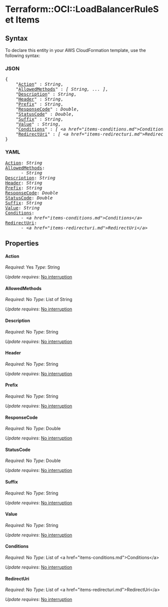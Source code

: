 # Terraform::OCI::LoadBalancerRuleSet Items

## Syntax

To declare this entity in your AWS CloudFormation template, use the following syntax:

### JSON

<pre>
{
    "<a href="#action" title="Action">Action</a>" : <i>String</i>,
    "<a href="#allowedmethods" title="AllowedMethods">AllowedMethods</a>" : <i>[ String, ... ]</i>,
    "<a href="#description" title="Description">Description</a>" : <i>String</i>,
    "<a href="#header" title="Header">Header</a>" : <i>String</i>,
    "<a href="#prefix" title="Prefix">Prefix</a>" : <i>String</i>,
    "<a href="#responsecode" title="ResponseCode">ResponseCode</a>" : <i>Double</i>,
    "<a href="#statuscode" title="StatusCode">StatusCode</a>" : <i>Double</i>,
    "<a href="#suffix" title="Suffix">Suffix</a>" : <i>String</i>,
    "<a href="#value" title="Value">Value</a>" : <i>String</i>,
    "<a href="#conditions" title="Conditions">Conditions</a>" : <i>[ &lt;a href=&#34;items-conditions.md&#34;&gt;Conditions&lt;/a&gt;, ... ]</i>,
    "<a href="#redirecturi" title="RedirectUri">RedirectUri</a>" : <i>[ &lt;a href=&#34;items-redirecturi.md&#34;&gt;RedirectUri&lt;/a&gt;, ... ]</i>
}
</pre>

### YAML

<pre>
<a href="#action" title="Action">Action</a>: <i>String</i>
<a href="#allowedmethods" title="AllowedMethods">AllowedMethods</a>: <i>
      - String</i>
<a href="#description" title="Description">Description</a>: <i>String</i>
<a href="#header" title="Header">Header</a>: <i>String</i>
<a href="#prefix" title="Prefix">Prefix</a>: <i>String</i>
<a href="#responsecode" title="ResponseCode">ResponseCode</a>: <i>Double</i>
<a href="#statuscode" title="StatusCode">StatusCode</a>: <i>Double</i>
<a href="#suffix" title="Suffix">Suffix</a>: <i>String</i>
<a href="#value" title="Value">Value</a>: <i>String</i>
<a href="#conditions" title="Conditions">Conditions</a>: <i>
      - &lt;a href=&#34;items-conditions.md&#34;&gt;Conditions&lt;/a&gt;</i>
<a href="#redirecturi" title="RedirectUri">RedirectUri</a>: <i>
      - &lt;a href=&#34;items-redirecturi.md&#34;&gt;RedirectUri&lt;/a&gt;</i>
</pre>

## Properties

#### Action

_Required_: Yes
_Type_: String

_Update requires_: [No interruption](https://docs.aws.amazon.com/AWSCloudFormation/latest/UserGuide/using-cfn-updating-stacks-update-behaviors.html#update-no-interrupt)

#### AllowedMethods

_Required_: No
_Type_: List of String

_Update requires_: [No interruption](https://docs.aws.amazon.com/AWSCloudFormation/latest/UserGuide/using-cfn-updating-stacks-update-behaviors.html#update-no-interrupt)

#### Description

_Required_: No
_Type_: String

_Update requires_: [No interruption](https://docs.aws.amazon.com/AWSCloudFormation/latest/UserGuide/using-cfn-updating-stacks-update-behaviors.html#update-no-interrupt)

#### Header

_Required_: No
_Type_: String

_Update requires_: [No interruption](https://docs.aws.amazon.com/AWSCloudFormation/latest/UserGuide/using-cfn-updating-stacks-update-behaviors.html#update-no-interrupt)

#### Prefix

_Required_: No
_Type_: String

_Update requires_: [No interruption](https://docs.aws.amazon.com/AWSCloudFormation/latest/UserGuide/using-cfn-updating-stacks-update-behaviors.html#update-no-interrupt)

#### ResponseCode

_Required_: No
_Type_: Double

_Update requires_: [No interruption](https://docs.aws.amazon.com/AWSCloudFormation/latest/UserGuide/using-cfn-updating-stacks-update-behaviors.html#update-no-interrupt)

#### StatusCode

_Required_: No
_Type_: Double

_Update requires_: [No interruption](https://docs.aws.amazon.com/AWSCloudFormation/latest/UserGuide/using-cfn-updating-stacks-update-behaviors.html#update-no-interrupt)

#### Suffix

_Required_: No
_Type_: String

_Update requires_: [No interruption](https://docs.aws.amazon.com/AWSCloudFormation/latest/UserGuide/using-cfn-updating-stacks-update-behaviors.html#update-no-interrupt)

#### Value

_Required_: No
_Type_: String

_Update requires_: [No interruption](https://docs.aws.amazon.com/AWSCloudFormation/latest/UserGuide/using-cfn-updating-stacks-update-behaviors.html#update-no-interrupt)

#### Conditions

_Required_: No
_Type_: List of &lt;a href=&#34;items-conditions.md&#34;&gt;Conditions&lt;/a&gt;

_Update requires_: [No interruption](https://docs.aws.amazon.com/AWSCloudFormation/latest/UserGuide/using-cfn-updating-stacks-update-behaviors.html#update-no-interrupt)

#### RedirectUri

_Required_: No
_Type_: List of &lt;a href=&#34;items-redirecturi.md&#34;&gt;RedirectUri&lt;/a&gt;

_Update requires_: [No interruption](https://docs.aws.amazon.com/AWSCloudFormation/latest/UserGuide/using-cfn-updating-stacks-update-behaviors.html#update-no-interrupt)

